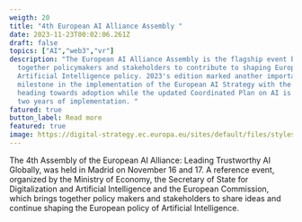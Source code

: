 ```yaml
---
weigth: 20
title: "4th European AI Alliance Assembly "
date: 2023-11-23T00:02:06.261Z
draft: false
topics: ["AI","web3","vr"]
description: "The European AI Alliance Assembly is the flagship event bringing
  together policymakers and stakeholders to contribute to shaping Europe’s
  Artificial Intelligence policy. 2023's edition marked another important
  milestone in the implementation of the European AI Strategy with the AI Act
  heading towards adoption while the updated Coordinated Plan on AI is counting
  two years of implementation. "
fatured: true
button_label: Read more
featured: true
image: https://digital-strategy.ec.europa.eu/sites/default/files/styles/large/public/newsroom/items/EUAI23_VI_k6qydf87ApYuf5pwHIXlYdHDV40_134428.jpg?itok=PiMd-xFq
---
```

The 4th Assembly of the European AI Alliance: Leading Trustworthy AI Globally, was held in Madrid on November 16 and 17. A reference event, organized by the Ministry of Economy, the Secretary of State for Digitalization and Artificial Intelligence and the European Commission, which brings together policy makers and stakeholders to share ideas and continue shaping the European policy of Artificial Intelligence.
